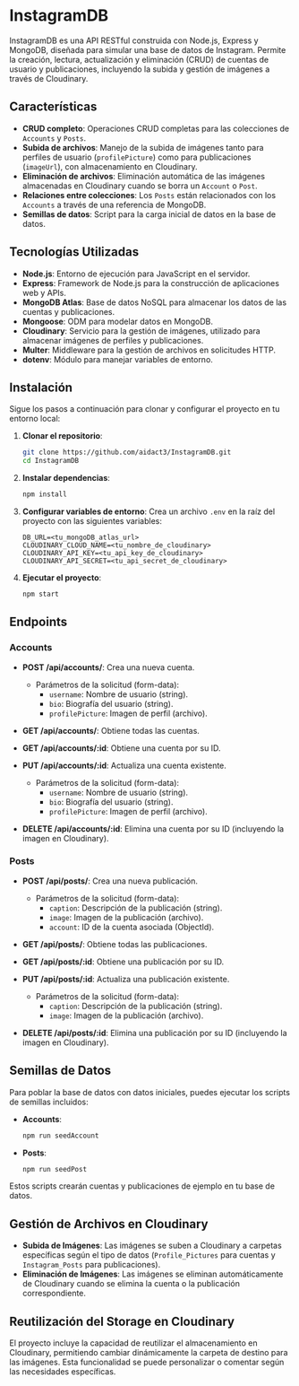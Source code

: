 # InstagramDB

InstagramDB es una API RESTful construida con Node.js, Express y MongoDB, diseñada para simular una base de datos de Instagram. Permite la creación, lectura, actualización y eliminación (CRUD) de cuentas de usuario y publicaciones, incluyendo la subida y gestión de imágenes a través de Cloudinary.

## Características

- **CRUD completo**: Operaciones CRUD completas para las colecciones de `Accounts` y `Posts`.
- **Subida de archivos**: Manejo de la subida de imágenes tanto para perfiles de usuario (`profilePicture`) como para publicaciones (`imageUrl`), con almacenamiento en Cloudinary.
- **Eliminación de archivos**: Eliminación automática de las imágenes almacenadas en Cloudinary cuando se borra un `Account` o `Post`.
- **Relaciones entre colecciones**: Los `Posts` están relacionados con los `Accounts` a través de una referencia de MongoDB.
- **Semillas de datos**: Script para la carga inicial de datos en la base de datos.

## Tecnologías Utilizadas

- **Node.js**: Entorno de ejecución para JavaScript en el servidor.
- **Express**: Framework de Node.js para la construcción de aplicaciones web y APIs.
- **MongoDB Atlas**: Base de datos NoSQL para almacenar los datos de las cuentas y publicaciones.
- **Mongoose**: ODM para modelar datos en MongoDB.
- **Cloudinary**: Servicio para la gestión de imágenes, utilizado para almacenar imágenes de perfiles y publicaciones.
- **Multer**: Middleware para la gestión de archivos en solicitudes HTTP.
- **dotenv**: Módulo para manejar variables de entorno.

## Instalación

Sigue los pasos a continuación para clonar y configurar el proyecto en tu entorno local:

1. **Clonar el repositorio**:
   ```bash
   git clone https://github.com/aidact3/InstagramDB.git
   cd InstagramDB
   ```

2. **Instalar dependencias**:
   ```bash
   npm install
   ```

3. **Configurar variables de entorno**:
   Crea un archivo `.env` en la raíz del proyecto con las siguientes variables:
   ```
   DB_URL=<tu_mongoDB_atlas_url>
   CLOUDINARY_CLOUD_NAME=<tu_nombre_de_cloudinary>
   CLOUDINARY_API_KEY=<tu_api_key_de_cloudinary>
   CLOUDINARY_API_SECRET=<tu_api_secret_de_cloudinary>
   ```

4. **Ejecutar el proyecto**:
   ```bash
   npm start
   ```

## Endpoints

### Accounts

- **POST /api/accounts/**: Crea una nueva cuenta.
  - Parámetros de la solicitud (form-data):
    - `username`: Nombre de usuario (string).
    - `bio`: Biografía del usuario (string).
    - `profilePicture`: Imagen de perfil (archivo).

- **GET /api/accounts/**: Obtiene todas las cuentas.

- **GET /api/accounts/:id**: Obtiene una cuenta por su ID.

- **PUT /api/accounts/:id**: Actualiza una cuenta existente.
  - Parámetros de la solicitud (form-data):
    - `username`: Nombre de usuario (string).
    - `bio`: Biografía del usuario (string).
    - `profilePicture`: Imagen de perfil (archivo).

- **DELETE /api/accounts/:id**: Elimina una cuenta por su ID (incluyendo la imagen en Cloudinary).

### Posts

- **POST /api/posts/**: Crea una nueva publicación.
  - Parámetros de la solicitud (form-data):
    - `caption`: Descripción de la publicación (string).
    - `image`: Imagen de la publicación (archivo).
    - `account`: ID de la cuenta asociada (ObjectId).

- **GET /api/posts/**: Obtiene todas las publicaciones.

- **GET /api/posts/:id**: Obtiene una publicación por su ID.

- **PUT /api/posts/:id**: Actualiza una publicación existente.
  - Parámetros de la solicitud (form-data):
    - `caption`: Descripción de la publicación (string).
    - `image`: Imagen de la publicación (archivo).

- **DELETE /api/posts/:id**: Elimina una publicación por su ID (incluyendo la imagen en Cloudinary).

## Semillas de Datos

Para poblar la base de datos con datos iniciales, puedes ejecutar los scripts de semillas incluidos:

- **Accounts**: 
  ```bash
  npm run seedAccount
  ```
  
- **Posts**: 
  ```bash
  npm run seedPost
  ```

Estos scripts crearán cuentas y publicaciones de ejemplo en tu base de datos.

## Gestión de Archivos en Cloudinary

- **Subida de Imágenes**: Las imágenes se suben a Cloudinary a carpetas específicas según el tipo de datos (`Profile_Pictures` para cuentas y `Instagram_Posts` para publicaciones).
- **Eliminación de Imágenes**: Las imágenes se eliminan automáticamente de Cloudinary cuando se elimina la cuenta o la publicación correspondiente.

## Reutilización del Storage en Cloudinary

El proyecto incluye la capacidad de reutilizar el almacenamiento en Cloudinary, permitiendo cambiar dinámicamente la carpeta de destino para las imágenes. Esta funcionalidad se puede personalizar o comentar según las necesidades específicas.

